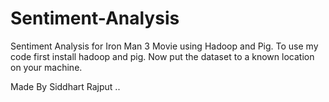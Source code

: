 # Sentiment-Analysis
Sentiment Analysis for Iron Man 3 Movie using Hadoop and Pig.
To use my code first install hadoop and pig.
Now put the dataset to a known location on your machine.

Made By Siddhart Rajput
..
